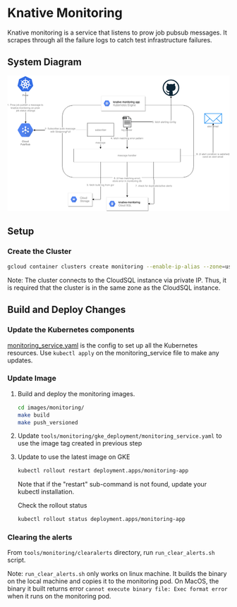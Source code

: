 # Knative Monitoring

Knative monitoring is a service that listens to prow job pubsub messages. It
scrapes through all the failure logs to catch test infrastructure failures.

## System Diagram

![alt text](systems.png)

## Setup

### Create the Cluster

```bash
gcloud container clusters create monitoring --enable-ip-alias --zone=us-central1-a
```

Note: The cluster connects to the CloudSQL instance via private IP. Thus, it is
required that the cluster is in the same zone as the CloudSQL instance.

## Build and Deploy Changes

### Update the Kubernetes components

[monitoring_service.yaml](https://github.com/knative/test-infra/blob/master/tools/monitoring/gke_deployment/monitoring_service.yaml)
is the config to set up all the Kubernetes resources. Use `kubectl apply` on the
monitoring_service file to make any updates.

### Update Image

1. Build and deploy the monitoring images.
   ```bash
   cd images/monitoring/
   make build
   make push_versioned
   ```

1. Update `tools/monitoring/gke_deployment/monitoring_service.yaml` to use the image tag created in previous step

1. Update to use the latest image on GKE

   ```bash
   kubectl rollout restart deployment.apps/monitoring-app
   ```
   Note that if the "restart" sub-command is not found, update your kubectl installation.

   Check the rollout status

   ```bash
   kubectl rollout status deployment.apps/monitoring-app
   ```

### Clearing the alerts

From `tools/monitoring/clearalerts` directory, run `run_clear_alerts.sh` script.

Note: `run_clear_alerts.sh` only works on linux machine. It builds the binary on
the local machine and copies it to the monitoring pod. On MacOS, the binary it
built returns error `cannot execute binary file: Exec format error` when it runs
on the monitoring pod.

